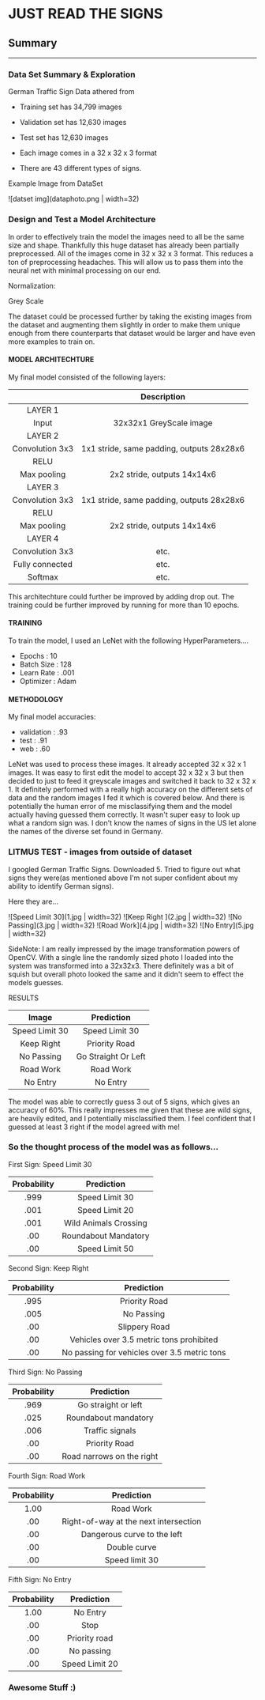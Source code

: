 # **JUST READ THE SIGNS** 

## Summary

---
### Data Set Summary & Exploration

German Traffic Sign Data athered from

* Training set has 34,799 images
* Validation set has 12,630 images
* Test set has 12,630 images

* Each image comes in a 32 x 32 x 3 format

* There are 43 different types of signs.

Example Image from DataSet

![datset img](dataphoto.png | width=32)


### Design and Test a Model Architecture

In order to effectively train the model the images need to all be the same size and shape. 
Thankfully this huge dataset has already been partially preprocessed. 
All of the images come in  32 x 32 x 3 format. This reduces a ton of preprocessing headaches. 
This will allow us to pass them into the neural net with minimal processing on our end.

Normalization:

Grey Scale

The dataset could be processed further by taking the existing images from the dataset and augmenting them slightly in order to make them unique enough from there counterparts that dataset would be larger and have even more examples to train on.



#### MODEL ARCHITECHTURE

My final model consisted of the following layers:

|          		|     Description	        					
|:---------------------:|:---------------------------------------------: 
| LAYER 1 |
| Input         		| 32x32x1 GreyScale image   			|			
| LAYER 2|
| Convolution 3x3     	| 1x1 stride, same padding, outputs 28x28x6 	|
| RELU					|												|
| Max pooling	      	| 2x2 stride,  outputs 14x14x6 				|
| LAYER 3|
| Convolution 3x3     	| 1x1 stride, same padding, outputs 28x28x6 	|
| RELU					|												|
| Max pooling	      	| 2x2 stride,  outputs 14x14x6 	|
| LAYER 4|
| Convolution 3x3	    | etc.      					|				
| Fully connected		| etc.        					|				
| Softmax				| etc.        					|				
									
 

 This architechture could further be improved by adding drop out.
 The training could be further improved by running for more than 10 epochs.

#### TRAINING

To train the model, I used an LeNet with the following HyperParameters....

 - Epochs : 10
 - Batch Size : 128
 - Learn Rate : .001
 - Optimizer : Adam

#### METHODOLOGY

My final model accuracies:
* validation : .93
* test : .91
* web : .60

LeNet was used to process these images. It already accepted 32 x 32 x 1 images. It was easy to first edit the model to accept 32 x 32 x 3 but then decided to just to feed it greyscale images and switched it back to 32 x 32 x 1. It definitely performed with a really high accuracy on the different sets of data and the random images I fed it which is covered below. And there is potentially the human error of me misclassifying them and the model actually having guessed them correctly. It wasn't super easy to look up what a random sign was. I don't know the names of signs in the US let alone the names of the diverse set found in Germany.
 

### LITMUS TEST - images from outside of dataset

I googled German Traffic Signs. Downloaded 5. Tried to figure out what signs they were(as mentioned above I'm not super confident about my ability to identify German signs).

Here they are...

![Speed Limit 30](1.jpg | width=32) ![Keep Right ](2.jpg | width=32) ![No Passing](3.jpg | width=32) 
![Road Work](4.jpg | width=32) ![No Entry](5.jpg | width=32)

SideNote: I am really impressed by the image transformation powers of OpenCV. With a single line the randomly sized photo I loaded into the system was transformed into a 32x32x3. There definitely was a bit of squish but overall photo looked the same and it didn't seem to effect the models guesses.


RESULTS

| Image			        |     Prediction	        					
|:---------------------:|:---------------------------------------------: 
| Speed Limit 30      		| Speed Limit 30  									 
| Keep Right     			| Priority Road										
| No Passing			| Go Straight Or Left										
| Road Work      		| Road Work					 				
| No Entry		| No Entry      							


The model was able to correctly guess 3 out of 5 signs, which gives an accuracy of 60%. This really impresses me given that these are wild signs, are heavily edited, and I potentially misclassified them. I feel confident that I guessed at least 3 right if the model agreed with me!


### So the thought process of the model was as follows...


First Sign: Speed Limit 30

| Probability         	|     Prediction	        					 
|:---------------------:|:---------------------------------------------: 
| .999         			| Speed Limit 30   								 
| .001    				| Speed Limit 20										
| .001					| Wild Animals Crossing											
| .00     			| Roundabout Mandatory					 			
| .00				    | Speed Limit 50      							


Second Sign: Keep Right

| Probability         	|     Prediction	        					
|:---------------------:|:---------------------------------------------: 
 .995         			| Priority Road   									 
| .005     				| No Passing										
| .00					| Slippery Road											
| .00	      			| Vehicles over 3.5 metric tons prohibited					 				
| .00			    | No passing for vehicles over 3.5 metric tons     							


Third Sign: No Passing

| Probability         	|     Prediction	        					
|:-------------------:|:---------------------------------------------: 
| .969        			| Go straight or left   									 
| .025     				| Roundabout mandatory										
| .006					| Traffic signals											
| .00	      			| Priority Road					 				
| .00				    | Road narrows on the right      							


Fourth Sign: Road Work

| Probability         	|     Prediction	        					
|:---------------------:|:---------------------------------------------: 
| 1.00         			| Road Work   									 
| .00    				| Right-of-way at the next intersection 										
| .00					| Dangerous curve to the left										
| .00	      			| Double curve					 				
| .00				    | Speed limit 30    							


Fifth Sign: No Entry

| Probability         	|     Prediction	        					
|:---------------------:|:---------------------------------------------: 
|  1.00         		| No Entry 									 
| .00    				| Stop 										
| .00					| Priority road										
| .00	      			| No passing					 				
| .00    				| Speed Limit 20

### Awesome Stuff :)